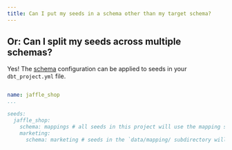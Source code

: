 ```yaml
---
title: Can I put my seeds in a schema other than my target schema?
---
```

## Or: Can I split my seeds across multiple schemas?

Yes! The [schema](reference/schema.md) configuration can be applied to seeds in
your `dbt_project.yml` file.

<File name='dbt_project.yml'>

```yml

name: jaffle_shop
...

seeds:
  jaffle_shop:
    schema: mappings # all seeds in this project will use the mapping schema by default
    marketing:
      schema: marketing # seeds in the `data/mapping/ subdirectory will use the marketing schema
```

</File>
